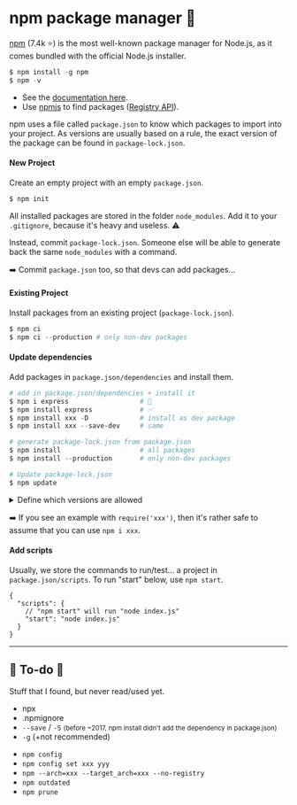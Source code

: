 # npm package manager 🤖

<div class="row row-cols-md-2"><div>

[npm](https://github.com/npm/cli) (7.4k ⭐) is the most well-known package manager for Node.js, as it comes bundled with the official Node.js installer.

```powershell
$ npm install -g npm
$ npm -v
```

* See the [documentation here](https://docs.npmjs.com/).
* Use [npmjs](https://www.npmjs.com/) to find packages ([Registry API](https://registry.npmjs.org/nodemon/2.0.20)).

npm uses a file called `package.json` to know which packages to import into your project. As versions are usually based on a rule, the exact version of the package can be found in `package-lock.json`.

#### New Project

Create an empty project with an empty `package.json`.

```powershell
$ npm init
```

All installed packages are stored in the folder `node_modules`. Add it to your `.gitignore`, because it's heavy and useless. ⚠️

Instead, commit `package-lock.json`. Someone else will be able to generate back the same `node_modules` with a command.

➡️ Commit `package.json` too, so that devs can add packages...

#### Existing Project

Install packages from an existing project (`package-lock.json`).

```powershell
$ npm ci
$ npm ci --production # only non-dev packages
```

</div><div>

#### Update dependencies

Add packages in `package.json/dependencies` and install them.

```powershell
# add in package.json/dependencies + install it
$ npm i express                  # 🤔
$ npm install express            # ✅
$ npm install xxx -D             # install as dev package
$ npm install xxx --save-dev     # same

# generate package-lock.json from package.json
$ npm install                    # all packages
$ npm install --production       # only non-dev packages

# Update package-lock.json
$ npm update
```

<details class="details-e">
<summary>Define which versions are allowed</summary>

Either when installing or by editing the `package.json`, you can select which version of a library you want to use.

```powershell
# when used with "i", use "@" followed by the "version"
$ npm i express@latest
```

* **^1.2.3**: same major version (1), can change (2.3)
* **~1.2.3**: same major+minor version (1.2), can change (3)
* **>=version**: version greater or equals <small>(see also `>,<,<=`)</small>
* **=version**: this exact version
* **a-b**: a range of versions
* **a||b**: either a or b
* **latest**: use the latest
</details>

➡️ If you see an example with `require('xxx')`, then it's rather safe to assume that you can use `npm i xxx`.

#### Add scripts

Usually, we store the commands to run/test... a project in `package.json/scripts`. To run "start" below, use `npm start`.

```json!
{
  "scripts": {
    // "npm start" will run "node index.js"
    "start": "node index.js"
  }
}
```
</div></div>

<hr class="sep-both">

## 👻 To-do 👻

Stuff that I found, but never read/used yet.

<div class="row row-cols-md-2"><div>

* npx
* .npmignore
* `--save` / `-S` <small>(before ~2017, npm install didn't add the dependency in package.json)</small>
* `-g` (+not recommended)
</div><div>

* `npm config`
* `npm config set xxx yyy`
* `npm --arch=xxx --target_arch=xxx --no-registry`
* `npm outdated`
* `npm prune`
</div></div>